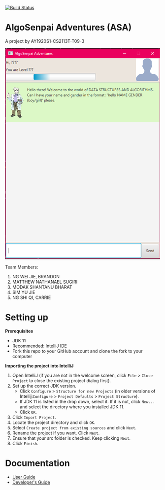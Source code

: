 [![Build Status](https://travis-ci.org/AY1920S1-CS2113T-T09-3/main.svg?branch=master)](https://travis-ci.org/AY1920S1-CS2113T-T09-3/main)

# AlgoSenpai Adventures (ASA)
A project by AY1920S1-CS2113T-T09-3

![ASA](docs/images/Ui.png)

Team Members:
1) NG WEI JIE, BRANDON
2) MATTHEW NATHANAEL SUGIRI
3) MODAK SHANTANU BHARAT
4) SIM YU JIE
5) NG SHI QI, CARRIE

# Setting up

**Prerequisites**

* JDK 11
* Recommended: IntelliJ IDE
* Fork this repo to your GitHub account and clone the fork to your computer

**Importing the project into IntelliJ**

1. Open IntelliJ (if you are not in the welcome screen, click `File` > `Close Project` to close the existing project dialog first).
1. Set up the correct JDK version.
   * Click `Configure` > `Structure for new Projects` (in older versions of Intellij:`Configure` > `Project Defaults` > `Project Structure`).
   * If JDK 11 is listed in the drop down, select it. If it is not, click `New...` and select the directory where you installed JDK 11.
   * Click `OK`.
1. Click `Import Project`.
1. Locate the project directory and click `OK`.
1. Select `Create project from existing sources` and click `Next`.
1. Rename the project if you want. Click `Next`.
1. Ensure that your src folder is checked. Keep clicking `Next`.
1. Click `Finish`.

# Documentation

* [User Guide](docs/UserGuide.adoc)
* [Developer's Guide](docs/DeveloperGuide.adoc)

